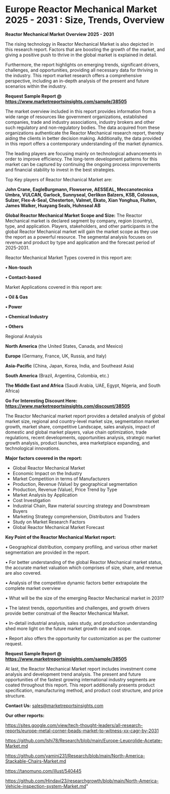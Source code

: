 # Europe Reactor Mechanical Market 2025 - 2031 : Size, Trends, Overview

<Strong> Reactor Mechanical Market Overview 2025 - 2031</strong>

The rising technology in Reactor Mechanical Market is also depicted in this research report. Factors that are boosting the growth of the market, and giving a positive push to thrive in the global market is explained in detail.

Furthermore, the report highlights on emerging trends, significant drivers, challenges, and opportunities, providing all necessary data for thriving in the industry. This report market research offers a comprehensive perspective, including an in-depth analysis of the present and future scenarios within the industry.

<strong>Request Sample Report @ <a href=https://www.marketreportsinsights.com/sample/38505>https://www.marketreportsinsights.com/sample/38505</a></strong>

The market overview included in this report provides information from a wide range of resources like government organizations, established companies, trade and industry associations, industry brokers and other such regulatory and non-regulatory bodies. The data acquired from these organizations authenticate the Reactor Mechanical research report, thereby aiding the clients in better decision making. Additionally, the data provided in this report offers a contemporary understanding of the market dynamics.

The leading players are focusing mainly on technological advancements in order to improve efficiency. The long-term development patterns for this market can be captured by continuing the ongoing process improvements and financial stability to invest in the best strategies.

Top Key players of Reactor Mechanical Market are:

<strong>John Crane, EagleBurgmann, Flowserve, AESSEAL, Meccanotecnica Umbra, VULCAN, Garlock, Sunnyseal, Oerlikon Balzers, KSB, Colossus, Sulzer, Flex-A-Seal, Chesterton, Valmet, Ekato, Xian Yonghua, Fluiten, James Walker, Huayang Seals, Huhnseal AB</strong>

<strong><b>Global Reactor Mechanical Market Scope and Size:</b></strong>
The Reactor Mechanical market is declared segment by company, region (country), type, and application. Players, stakeholders, and other participants in the global Reactor Mechanical market will gain the market scope as they use the report as a powerful resource. The segmental analysis focuses on revenue and product by type and application and the forecast period of 2025-2031.

Reactor Mechanical Market Types covered in this report are:

<strong>•  Non-touch

•  Contact-based</strong>

Market Applications covered in this report are:

<strong>•  Oil & Gas

•  Power

•  Chemical Industry

•  Others</strong> 

Regional Analysis

<strong>North America</strong> (the United States, Canada, and Mexico)

<strong>Europe</strong> (Germany, France, UK, Russia, and Italy)

<strong>Asia-Pacific</strong> (China, Japan, Korea, India, and Southeast Asia)

<strong>South America</strong> (Brazil, Argentina, Colombia, etc.)

<strong>The Middle East and Africa</strong> (Saudi Arabia, UAE, Egypt, Nigeria, and South Africa)

<strong>Go For Interesting Discount Here: <a href=https://www.marketreportsinsights.com/discount/38505>https://www.marketreportsinsights.com/discount/38505</a></strong>

The Reactor Mechanical market report provides a detailed analysis of global market size, regional and country-level market size, segmentation market growth, market share, competitive Landscape, sales analysis, impact of domestic and global market players, value chain optimization, trade regulations, recent developments, opportunities analysis, strategic market growth analysis, product launches, area marketplace expanding, and technological innovations.

<strong><b>Major factors covered in the report:</b></strong>
<ul>
  <li>Global Reactor Mechanical Market </li>
  <li>Economic Impact on the Industry</li>
  <li>Market Competition in terms of Manufacturers</li>
  <li>Production, Revenue (Value) by geographical segmentation</li>
  <li>Production, Revenue (Value), Price Trend by Type</li>
  <li>Market Analysis by Application</li>
  <li>Cost Investigation</li>
  <li>Industrial Chain, Raw material sourcing strategy and Downstream Buyers</li>
  <li>Marketing Strategy comprehension, Distributors and Traders</li>
  <li>Study on Market Research Factors</li>
  <li>Global Reactor Mechanical Market Forecast</li>
</ul>

<strong><b>Key Point of the Reactor Mechanical Market report:</b></strong>

• Geographical distribution, company profiling, and various other market segmentation are provided in the report.

• For better understanding of the global Reactor Mechanical market status, the accurate market valuation which comprises of size, share, and revenue are also covered.

• Analysis of the competitive dynamic factors better extrapolate the complete market overview

• What will be the size of the emerging Reactor Mechanical market in 2031?

• The latest trends, opportunities and challenges, and growth drivers provide better construal of the Reactor Mechanical Market.

• In-detail industrial analysis, sales study, and production understanding shed more light on the future market growth rate and scope.

• Report also offers the opportunity for customization as per the customer request.

<strong>Request Sample Report @ <a href=https://www.marketreportsinsights.com/sample/38505>https://www.marketreportsinsights.com/sample/38505</a></strong>

At last, the Reactor Mechanical Market report includes investment come analysis and development trend analysis. The present and future opportunities of the fastest growing international industry segments are coated throughout this report. This report additionally presents product specification, manufacturing method, and product cost structure, and price structure.

<strong>Contact Us:</strong>
sales@marketreportsinsights.com

<strong>Our other reports:</strong>

<a href=https://sites.google.com/view/tech-thought-leaders/all-research-reports/europe-metal-corner-beads-market-to-witness-xx-cagr-by-2031>https://sites.google.com/view/tech-thought-leaders/all-research-reports/europe-metal-corner-beads-market-to-witness-xx-cagr-by-2031</a>

<a href=https://github.com/Ishi78/Research/blob/main/Europe-Leuprolide-Acetate-Market.md>https://github.com/Ishi78/Research/blob/main/Europe-Leuprolide-Acetate-Market.md</a>

<a href=https://github.com/yamini231/Research/blob/main/North-America-Stackable-Chairs-Market.md>https://github.com/yamini231/Research/blob/main/North-America-Stackable-Chairs-Market.md</a>

<a href=https://tanomuno.com/illust/540445>https://tanomuno.com/illust/540445</a>

<a href=https://github.com/Hindavi23/researchgrowth/blob/main/North-America-Vehicle-inspection-system-Market.md>https://github.com/Hindavi23/researchgrowth/blob/main/North-America-Vehicle-inspection-system-Market.md</a>"
